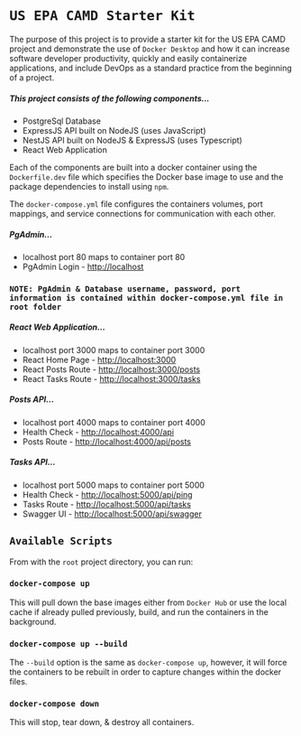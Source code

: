 # `US EPA CAMD Starter Kit`

The purpose of this project is to provide a starter kit for the US EPA CAMD project and demonstrate the use of `Docker Desktop` and how it can increase software developer productivity, quickly and easily containerize applications, and include DevOps as a standard practice from the beginning of a project.

##### This project consists of the following components...
* PostgreSql Database
* ExpressJS API built on NodeJS (uses JavaScript)
* NestJS API built on NodeJS & ExpressJS (uses Typescript)
* React Web Application

Each of the components are built into a docker container using the `Dockerfile.dev` file which specifies the Docker base image to use and the package dependencies to install using `npm`.

The `docker-compose.yml` file configures the containers volumes, port mappings, and service connections for communication with each other.

##### PgAdmin...
* localhost port 80 maps to container port 80
* PgAdmin Login - [http://localhost](http://localhost)

### `NOTE: PgAdmin & Database username, password, port information is contained within docker-compose.yml file in root folder`

##### React Web Application...
* localhost port 3000 maps to container port 3000
* React Home Page - [http://localhost:3000](http://localhost:3000)
* React Posts Route - [http://localhost:3000/posts](http://localhost:3000/posts)
* React Tasks Route - [http://localhost:3000/tasks](http://localhost:3000/tasks)

##### Posts API...
* localhost port 4000 maps to container port 4000
* Health Check - [http://localhost:4000/api](http://localhost:4000/api)
* Posts Route - [http://localhost:4000/api/posts](http://localhost:4000/api/posts)

##### Tasks API...
* localhost port 5000 maps to container port 5000
* Health Check - [http://localhost:5000/api/ping](http://localhost:5000/api/ping)
* Tasks Route - [http://localhost:5000/api/tasks](http://localhost:5000/api/tasks)
* Swagger UI - [http://localhost:5000/api/swagger](http://localhost:5000/api/swagger)
  
## `Available Scripts`

From with the `root` project directory, you can run:

### `docker-compose up`
This will pull down the base images either from `Docker Hub` or use the local cache if already pulled previously, build, and run the containers in the background.

### `docker-compose up --build`
The `--build` option is the same as `docker-compose up`, however, it will force the containers to be rebuilt in order to capture changes within the docker files.

### `docker-compose down`
This will stop, tear down, & destroy all containers.
